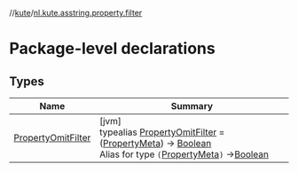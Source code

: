//[kute](../../index.md)/[nl.kute.asstring.property.filter](index.md)

# Package-level declarations

## Types

| Name | Summary |
|---|---|
| [PropertyOmitFilter](-property-omit-filter/index.md) | [jvm]<br>typealias [PropertyOmitFilter](-property-omit-filter/index.md) = ([PropertyMeta](../nl.kute.asstring.property.meta/-property-meta/index.md)) -&gt; [Boolean](https://kotlinlang.org/api/latest/jvm/stdlib/kotlin/-boolean/index.html)<br>Alias for type `(`[PropertyMeta](../nl.kute.asstring.property.meta/-property-meta/index.md)`)` ->[Boolean](https://kotlinlang.org/api/latest/jvm/stdlib/kotlin/-boolean/index.html) |
